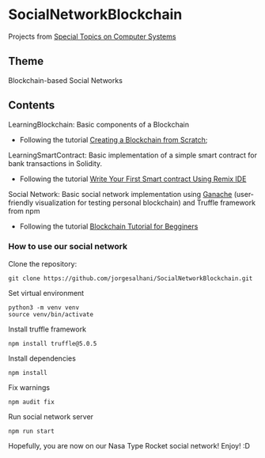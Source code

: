 # SocialNetworkBlockchain
Projects from [Special Topics on Computer Systems](https://uspdigital.usp.br/jupiterweb/obterDisciplina?nomdis=&sgldis=SSC0147)

## Theme
Blockchain-based Social Networks

## Contents
LearningBlockchain: Basic components of a Blockchain 
* Following the tutorial [Creating a Blockchain from Scratch](https://levelup.gitconnected.com/creating-a-blockchain-from-scratch-9a7b123e1f3e);

LearningSmartContract: Basic implementation of a simple smart contract for bank transactions in Solidity. 
* Following the tutorial [Write Your First Smart contract Using Remix IDE](https://betterprogramming.pub/developing-a-smart-contract-by-using-remix-ide-81ff6f44ba2f)

Social Network: Basic social network implementation using [Ganache](https://www.trufflesuite.com/ganache) (user-friendly visualization for testing personal blockchain) and Truffle framework from npm
* Following the tutorial [Blockchain Tutorial for Begginers](https://www.youtube.com/watch?v=0pKDav5wKBQ&ab_channel=DappUniversity)

### How to use our social network

Clone the repository:
```code
git clone https://github.com/jorgesalhani/SocialNetworkBlockchain.git
```

Set virtual environment
~~~code
python3 -m venv venv
source venv/bin/activate
~~~

Install truffle framework
~~~code
npm install truffle@5.0.5
~~~

Install dependencies
~~~code
npm install
~~~

Fix warnings
~~~code
npm audit fix
~~~

Run social network server
~~~code
npm run start
~~~

Hopefully, you are now on our Nasa Type Rocket social network! Enjoy! :D 

